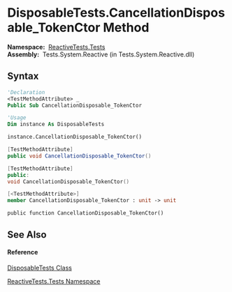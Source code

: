 # DisposableTests.CancellationDisposable\_TokenCtor Method

**Namespace:**  [ReactiveTests.Tests](ReactiveTests.Tests\ReactiveTests.Tests.md)  
**Assembly:**  Tests.System.Reactive (in Tests.System.Reactive.dll)

## Syntax

```vb
'Declaration
<TestMethodAttribute> _
Public Sub CancellationDisposable_TokenCtor
```

```vb
'Usage
Dim instance As DisposableTests

instance.CancellationDisposable_TokenCtor()
```

```csharp
[TestMethodAttribute]
public void CancellationDisposable_TokenCtor()
```

```c++
[TestMethodAttribute]
public:
void CancellationDisposable_TokenCtor()
```

```fsharp
[<TestMethodAttribute>]
member CancellationDisposable_TokenCtor : unit -> unit 
```

```jscript
public function CancellationDisposable_TokenCtor()
```

## See Also

#### Reference

[DisposableTests Class](DisposableTests\DisposableTests.md)

[ReactiveTests.Tests Namespace](ReactiveTests.Tests\ReactiveTests.Tests.md)




